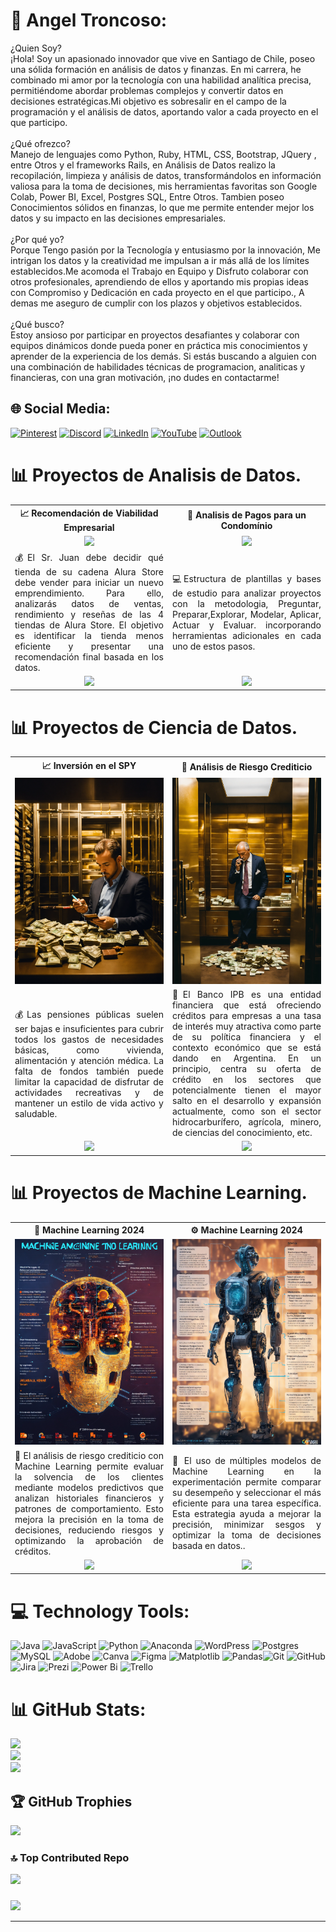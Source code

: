 # 💫 Angel Troncoso:
¿Quien Soy?<br>
¡Hola! Soy un apasionado innovador que vive en Santiago de Chile, poseo una sólida formación en análisis de datos y finanzas. En mi carrera, he combinado mi amor por la tecnología con una habilidad analítica precisa, permitiéndome abordar problemas complejos y convertir datos en decisiones estratégicas.Mi objetivo es sobresalir en el campo de la programación y el análisis de datos, aportando valor a cada proyecto en el que participo.<br><br>¿Qué ofrezco?<br> Manejo de lenguajes como Python, Ruby, HTML, CSS, Bootstrap, JQuery , entre Otros y el frameworks Rails, en Análisis de Datos realizo la recopilación, limpieza y análisis de datos, transformándolos en información valiosa para la toma de decisiones, mis herramientas favoritas son Google Colab, Power BI, Excel, Postgres SQL, Entre Otros. Tambien poseo Conocimientos sólidos en finanzas, lo que me permite entender mejor los datos y su impacto en las decisiones empresariales.<br><br>¿Por qué yo?<br>Porque Tengo pasión por la Tecnología y entusiasmo por la innovación, Me intrigan los datos y la creatividad me impulsan a ir más allá de los límites establecidos.Me acomoda el Trabajo en Equipo y Disfruto colaborar con otros profesionales, aprendiendo de ellos y aportando mis propias ideas con Compromiso y Dedicación en cada proyecto en el que participo., A demas me aseguro de cumplir con los plazos y objetivos establecidos.<br><br>¿Qué busco?<br>Estoy ansioso por participar en proyectos desafiantes y colaborar con equipos dinámicos donde pueda poner en práctica mis conocimientos y aprender de la experiencia de los demás. Si estás buscando a alguien con una combinación de habilidades técnicas de programacion, analiticas y financieras, con una gran motivación, ¡no dudes en contactarme!


## 🌐 Social Media:
[![Pinterest](https://img.shields.io/badge/Pinterest-%23E60023.svg?logo=Pinterest&logoColor=white)](https://pinterest.com/angeltroncoso) [![Discord](https://img.shields.io/badge/Discord-%237289DA.svg?logo=discord&logoColor=white)](https://discord.gg/angelgabriel1439)  [![LinkedIn](https://img.shields.io/badge/LinkedIn-%230077B5.svg?logo=linkedin&logoColor=white)](https://linkedin.com/in/angeltroncoso) [![YouTube](https://img.shields.io/badge/YouTube-%23FF0000.svg?logo=YouTube&logoColor=white)](https://youtube.com/@angeltroncoso)  [![Outlook](https://img.shields.io/badge/Outlook-angeltroncoso2019%40outlook.es-blue?logo=microsoft-outlook&logoColor=white)](mailto:angeltroncoso2019@outlook.es)

# 📊 Proyectos de Analisis de Datos. 
<table>
  <tr>
    <th width="50%">📈 Recomendación de Viabilidad Empresarial </th>
    <th width="50%"> 🚀 Analisis de Pagos para un  Condomínio</th>
  </tr>
  <tr>
    <td align="center"> <img src="https://image.lexica.art/full_webp/0e318e32-b595-4ead-a7d7-378b69abf720" width="250"></td>
    <td align="center"> <img src="https://image.lexica.art/full_webp/b58ae9bf-d612-496f-b3f3-c0fe799169a0" width="250"></td>
  </tr>
  <tr>
    <td align="justify">
      💰El Sr. Juan debe decidir qué tienda de su cadena Alura Store debe vender para iniciar un nuevo emprendimiento. 
      Para ello, analizarás datos de ventas, rendimiento y reseñas de las 4 tiendas de Alura Store. 
      El objetivo es identificar la tienda menos eficiente y presentar una recomendación final basada en los datos.
    </td>
    <td align="justify">
      💻Estructura de plantillas y bases de estudio para analizar proyectos con la metodologia, Preguntar, Preparar,Explorar,
      Modelar, Aplicar, Actuar y Evaluar. incorporando herramientas adicionales en cada uno de estos pasos.
    </td>
  </tr>
  <tr>
 <td align="center">
      <a href="https://github.com/AngelTroncoso/Alura_Store_Latam">
        <img src="https://img.shields.io/badge/GitHub-Ver%20Código-45dc3d?logo=github&logoColor=white&style=for-the-badge" />
      </a>
    </td>
    <td align="center">
      <a href="https://github.com/AngelTroncoso/administracion_de_condominios">
        <img src="https://img.shields.io/badge/GitHub-Ver%20Código-d43ddc?logo=github&logoColor=white&style=for-the-badge" />
      </a>
    </td>
  </tr>
</table>



# 📊 Proyectos de Ciencia de Datos. 
<table>
  <tr>
    <th width="50%">📈 Inversión en el SPY</th>
    <th width="50%">🏦 Análisis de Riesgo Crediticio</th>
  </tr>
  <tr>
    <td align="center"> <img src="1.webp" width="250"></td>
    <td align="center"> <img src="2.webp" width="250"></td>
  </tr>
  <tr>
    <td align="justify">
      💰Las pensiones públicas suelen ser bajas e insuficientes para cubrir todos los gastos de necesidades básicas, 
      como vivienda, alimentación y atención médica. La falta de fondos también puede limitar la capacidad de disfrutar 
      de actividades recreativas y de mantener un estilo de vida activo y saludable.
    </td>
    <td align="justify">
      🏦El Banco IPB es una entidad financiera que está ofreciendo créditos para empresas a una tasa de interés 
      muy atractiva como parte de su política financiera y el contexto económico que se está dando en Argentina. 
      En un principio, centra su oferta de crédito en los sectores que potencialmente tienen el mayor salto en 
      el desarrollo y expansión actualmente, como son el sector hidrocarburífero, agrícola, minero, 
      de ciencias del conocimiento, etc.
    </td>
  </tr>
  <tr>
 <td align="center">
      <a href="https://github.com/No-Country-simulation/s17-18-m-data-bi">
        <img src="https://img.shields.io/badge/GitHub-Ver%20Código-843ddc?logo=github&logoColor=white&style=for-the-badge" />
      </a>
    </td>
    <td align="center">
      <a href="https://github.com/No-Country-simulation/c19-108-m-data-bi">
        <img src="https://img.shields.io/badge/GitHub-Ver%20Código-0A84FF?logo=github&logoColor=white&style=for-the-badge" />
      </a>
    </td>
  </tr>
</table>


# 📊 Proyectos de Machine Learning. 
<table>
  <tr>
    <th width="50%">📡  Machine Learning 2024 </th>
    <th width="50%">⚙️ Machine Learning 2024</th>
  </tr>
  <tr>
    <td align="center"> <img src="3.webp" width="250"></td>
    <td align="center"> <img src="4.webp" width="250"></td>
  </tr>
  <tr>
    <td align="justify">
    🎯 El análisis de riesgo crediticio con Machine Learning permite evaluar la solvencia de los clientes mediante modelos predictivos que analizan historiales financieros y patrones de comportamiento. Esto mejora la precisión en la toma de decisiones, reduciendo riesgos y optimizando la aprobación de créditos.
    </td>
    <td align="justify">
    🧠 El uso de múltiples modelos de Machine Learning en la experimentación permite comparar su desempeño y seleccionar el más eficiente para una tarea específica. Esta estrategia ayuda a mejorar la precisión, minimizar sesgos y optimizar la toma de decisiones basada en datos..
    </td>
  </tr>
  <tr>
 <td align="center">
      <a href="https://github.com/AngelTroncoso/machine-learning-2024">
        <img src="https://img.shields.io/badge/GitHub-Ver%20Código-FF69B4?logo=github&logoColor=white&style=for-the-badge" />
      </a>
    </td>
    <td align="center">
      <a href="https://github.com/AngelTroncoso/Machine-Learning-2025">
        <img src="https://img.shields.io/badge/GitHub-Ver%20Código-FFD700?logo=github&logoColor=white&style=for-the-badge" />
      </a>
    </td>
  </tr>
</table>





# 💻 Technology Tools:
![Java](https://img.shields.io/badge/java-%23ED8B00.svg?style=for-the-badge&logo=openjdk&logoColor=white) ![JavaScript](https://img.shields.io/badge/javascript-%23323330.svg?style=for-the-badge&logo=javascript&logoColor=%23F7DF1E) ![Python](https://img.shields.io/badge/python-3670A0?style=for-the-badge&logo=python&logoColor=ffdd54) ![Anaconda](https://img.shields.io/badge/Anaconda-%2344A833.svg?style=for-the-badge&logo=anaconda&logoColor=white) ![WordPress](https://img.shields.io/badge/WordPress-%23117AC9.svg?style=for-the-badge&logo=WordPress&logoColor=white) ![Postgres](https://img.shields.io/badge/postgres-%23316192.svg?style=for-the-badge&logo=postgresql&logoColor=white) ![MySQL](https://img.shields.io/badge/mysql-4479A1.svg?style=for-the-badge&logo=mysql&logoColor=white) ![Adobe](https://img.shields.io/badge/adobe-%23FF0000.svg?style=for-the-badge&logo=adobe&logoColor=white) ![Canva](https://img.shields.io/badge/Canva-%2300C4CC.svg?style=for-the-badge&logo=Canva&logoColor=white) ![Figma](https://img.shields.io/badge/figma-%23F24E1E.svg?style=for-the-badge&logo=figma&logoColor=white) ![Matplotlib](https://img.shields.io/badge/Matplotlib-%23ffffff.svg?style=for-the-badge&logo=Matplotlib&logoColor=black) ![Pandas](https://img.shields.io/badge/pandas-%23150458.svg?style=for-the-badge&logo=pandas&logoColor=white)![Git](https://img.shields.io/badge/git-%23F05033.svg?style=for-the-badge&logo=git&logoColor=white) ![GitHub](https://img.shields.io/badge/github-%23121011.svg?style=for-the-badge&logo=github&logoColor=white)![Jira](https://img.shields.io/badge/jira-%230A0FFF.svg?style=for-the-badge&logo=jira&logoColor=white) ![Prezi](https://img.shields.io/badge/Prezi-%23000000.svg?style=for-the-badge&logo=Prezi&logoColor=white) ![Power Bi](https://img.shields.io/badge/power_bi-F2C811?style=for-the-badge&logo=powerbi&logoColor=black) ![Trello](https://img.shields.io/badge/Trello-%23026AA7.svg?style=for-the-badge&logo=Trello&logoColor=white)


# 📊 GitHub Stats:
![](https://github-readme-stats.vercel.app/api?username=angeltroncoso&theme=dark&hide_border=false&include_all_commits=false&count_private=false)<br/>
![](https://github-readme-streak-stats.herokuapp.com/?user=angeltroncoso&theme=dark&hide_border=false)<br/>
![](https://github-readme-stats.vercel.app/api/top-langs/?username=angeltroncoso&theme=dark&hide_border=false&include_all_commits=false&count_private=false&layout=compact)

## 🏆 GitHub Trophies
![](https://github-profile-trophy.vercel.app/?username=angeltroncoso&theme=radical&no-frame=false&no-bg=true&margin-w=4)

### 🔝 Top Contributed Repo

![](https://github-contributor-stats.vercel.app/api?username=angeltroncoso&limit=5&theme=dark&combine_all_yearly_contributions=true)
###

[![](https://visitcount.itsvg.in/api?id=angeltroncoso&icon=0&color=0)](https://visitcount.itsvg.in)

---


